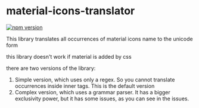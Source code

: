 # material-icons-translator

[![npm version](https://badge.fury.io/js/material-icons-translator.svg)](https://badge.fury.io/js/material-icons-translator)

This library translates all occurrences of material icons name to the unicode form

this library doesn't work if material is added by css

there are two versions of the library:

1. Simple version, which uses only a regex. So you cannot translate occurrences inside inner tags. This is the default version
1. Complex version, which uses a grammar parser. It has a bigger exclusivity power, but it has some issues, as you can see in the issues.